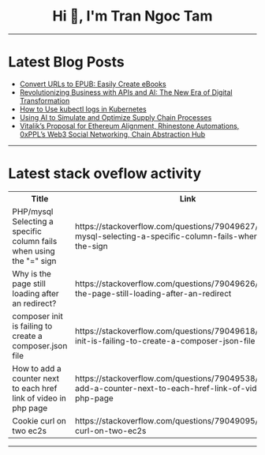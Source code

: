 <h1 align="center">Hi 👋, I'm Tran Ngoc Tam</h1>

---

# Latest Blog Posts 
<!-- BLOG-POST-LIST:START -->
- [Convert URLs to EPUB: Easily Create eBooks](https://dev.to/itbk95/convert-urls-to-epub-easily-create-ebooks-35jf)
- [Revolutionizing Business with APIs and AI: The New Era of Digital Transformation](https://dev.to/jottyjohn/revolutionizing-business-with-apis-and-ai-the-new-era-of-digital-transformation-2gb2)
- [How to Use kubectl logs in Kubernetes](https://dev.to/cicube/how-to-use-kubectl-logs-in-kubernetes-5fm5)
- [Using AI to Simulate and Optimize Supply Chain Processes](https://dev.to/johnsmith244303/using-ai-to-simulate-and-optimize-supply-chain-processes-3d6l)
- [Vitalik’s Proposal for Ethereum Alignment, Rhinestone Automations, 0xPPL’s Web3 Social Networking, Chain Abstraction Hub](https://dev.to/alexandradev/vitaliks-proposal-for-ethereum-alignment-rhinestone-automations-0xppls-web3-social-networking-chain-abstraction-hub-ego)
<!-- BLOG-POST-LIST:END -->

---

# Latest stack oveflow activity
<table>
  <tr><th>Title</th><th>Link</th></tr>
  <!-- STACKOVERFLOW:START --><tr><td>PHP/mysql Selecting a specific column fails when using the &quot;=&quot; sign</td><td>https://stackoverflow.com/questions/79049627/php-mysql-selecting-a-specific-column-fails-when-using-the-sign</td></tr><tr><td>Why is the page still loading after an redirect?</td><td>https://stackoverflow.com/questions/79049626/why-is-the-page-still-loading-after-an-redirect</td></tr><tr><td>composer init is failing to create a composer.json file</td><td>https://stackoverflow.com/questions/79049618/composer-init-is-failing-to-create-a-composer-json-file</td></tr><tr><td>How to add a counter next to each href link of video in php page</td><td>https://stackoverflow.com/questions/79049538/how-to-add-a-counter-next-to-each-href-link-of-video-in-php-page</td></tr><tr><td>Cookie curl on two ec2s</td><td>https://stackoverflow.com/questions/79049095/cookie-curl-on-two-ec2s</td></tr><!-- STACKOVERFLOW:END -->
</table>

---


